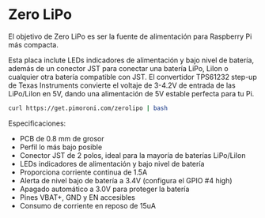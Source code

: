 <!--
---
name: Zero LiPo
class: board
type: power
formfactor: Otro
manufacturer: Pimoroni
description: LiPo/LiIon power supply shim for Raspberry Pi
url: https://shop.pimoroni.com/products/zero-lipo
buy: https://shop.pimoroni.com/products/zero-lipo
image: 'zero-lipo.png'
pincount: 8
eeprom: no
power:
  '1':
  '2':
ground:
  '6':
pin:
  '7':
    name: Battery Low
    mode: input
    active: high
-->
# Zero LiPo

El objetivo de Zero LiPo es ser la fuente de alimentación para Raspberry Pi más compacta.

Esta placa inclute LEDs indicadores de alimentación y bajo nivel de batería, además de un conector JST para conectar una batería LiPo, LiIon o cualquier otra batería compatible con JST. El convertidor TPS61232 step-up de Texas Instruments convierte el voltaje de 3-4.2V de entrada de las LiPo/LiIon en 5V, dando una alimentación de 5V estable perfecta para tu Pi.

```bash
curl https://get.pimoroni.com/zerolipo | bash
```

Especificaciones:

* PCB de 0.8 mm de grosor
* Perfil lo más bajo posible
* Conector JST de 2 polos, ideal para la mayoría de baterías LiPo/LiIon
* LEDs indicadores de alimentación y bajo nivel de batería
* Proporciona corriente continua de 1.5A
* Alerta de nivel bajo de batería a 3.4V (configura el GPIO #4 high)
* Apagado automático a 3.0V para proteger la batería
* Pines VBAT+, GND y EN accesibles
* Consumo de corriente en reposo de 15uA
